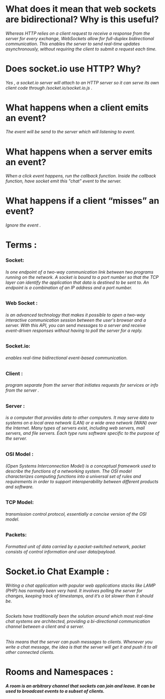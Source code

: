 # What does it mean that web sockets are bidirectional? Why is this useful?
###### Whereas HTTP relies on a client request to receive a response from the server for every exchange, WebSockets allow for full-duplex bidirectional communication. This enables the server to send real-time updates asynchronously, without requiring the client to submit a request each time.

# Does socket.io use HTTP? Why?
###### Yes , a socket.io server will attach to an HTTP server so it can serve its own client code through /socket.io/socket.io.js .

# What happens when a client emits an event?
###### The event will be send to the server which will listening to event.

# What happens when a server emits an event?
###### When a click event happens, run the callback function. Inside the callback function, have socket emit this "chat" event to the server. 

# What happens if a client “misses” an event?
###### Ignore the event .

# Terms :

### Socket:
###### Is one endpoint of a two-way communication link between two programs running on the network. A socket is bound to a port number so that the TCP layer can identify the application that data is destined to be sent to. An endpoint is a combination of an IP address and a port number.

### Web Socket :
###### is an advanced technology that makes it possible to open a two-way interactive communication session between the user's browser and a server. With this API, you can send messages to a server and receive event-driven responses without having to poll the server for a reply.
### Socket.io:
######  enables real-time bidirectional event-based communication.
### Client :
###### program separate from the server that initiates requests for services or info from the server .
### Server :
###### is a computer that provides data to other computers. It may serve data to systems on a local area network (LAN) or a wide area network (WAN) over the Internet. Many types of servers exist, including web servers, mail servers, and file servers. Each type runs software specific to the purpose of the server.
### OSI Model :
###### (Open Systems Interconnection Model) is a conceptual framework used to describe the functions of a networking system. The OSI model characterizes computing functions into a universal set of rules and requirements in order to support interoperability between different products and software.
### TCP Model:
###### transmission control protocol, essentially a concise version of the OSI model.
### Packets:
###### Formatted unit of data carried by a packet-switched network, packet consists of control information and user data/payload.

# Socket.io Chat Example :
###### Writing a chat application with popular web applications stacks like LAMP (PHP) has normally been very hard. It involves polling the server for changes, keeping track of timestamps, and it’s a lot slower than it should be.

###### Sockets have traditionally been the solution around which most real-time chat systems are architected, providing a bi-directional communication channel between a client and a server.

###### This means that the server can push messages to clients. Whenever you write a chat message, the idea is that the server will get it and push it to all other connected clients.

# Rooms and Namespaces :
##### A room is an arbitrary channel that sockets can join and leave. It can be used to broadcast events to a subset of clients.